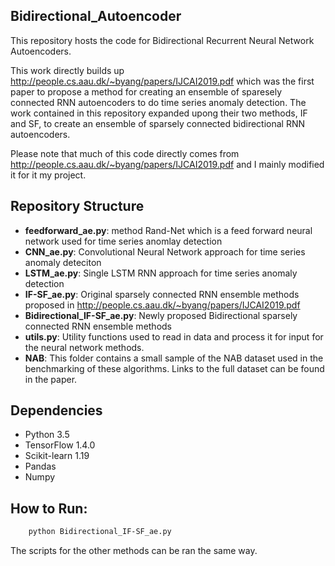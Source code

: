 ## Bidirectional_Autoencoder

This repository hosts the code for Bidirectional Recurrent Neural Network Autoencoders. 

This work directly builds up http://people.cs.aau.dk/~byang/papers/IJCAI2019.pdf which was the first paper to propose a 
method for creating an ensemble of sparesely connected RNN autoencoders to do time series anomaly detection. The work 
contained in this repository expanded upong their two methods, IF and SF, to create an ensemble of sparsely connected
bidirectional RNN autoencoders.

Please note that much of this code directly comes from http://people.cs.aau.dk/~byang/papers/IJCAI2019.pdf and I mainly modified it for it my project.

## Repository Structure
* **feedforward_ae.py**: method Rand-Net which is a feed forward neural network used for time series anomlay detection
* **CNN_ae.py**: Convolutional Neural Network approach for time series anomaly deteciton
* **LSTM_ae.py**: Single LSTM RNN approach for time series anomaly detection
* **IF-SF_ae.py**: Original sparsely connected RNN ensemble methods proposed in http://people.cs.aau.dk/~byang/papers/IJCAI2019.pdf
* **Bidirectional_IF-SF_ae.py**: Newly proposed Bidirectional sparsely connected RNN ensemble methods
* **utils.py**: Utility functions used to read in data and process it for input for the neural network methods. 
* **NAB**: This folder contains a small sample of the NAB dataset used in the benchmarking of these algorithms. Links to the full dataset can be found in the paper.

## Dependencies
* Python 3.5
* TensorFlow 1.4.0
* Scikit-learn 1.19
* Pandas
* Numpy


## How to Run:
```bash 
    python Bidirectional_IF-SF_ae.py
```

The scripts for the other methods can be ran the same way.
